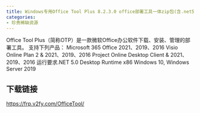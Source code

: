 ```yaml
---
title: Windows专用Office Tool Plus 8.2.3.0 office部署工具一体zip包(含.net5)
categories:
- 珍贵稀缺资源
---
```



Office Tool Plus（简称OTP）是一款微软Office办公软件下载、安装、管理的部署工具。
支持下列产品：
Microsoft 365
Office 2021、2019、2016
Visio Online Plan 2 & 2021、2019、2016
Project Online Desktop Client & 2021、2019、2016
运行要求.NET 5.0 Desktop Runtime x86
Windows 10, Windows Server 2019


## 下载链接

https://frp.v2fy.com/OfficeTool/














